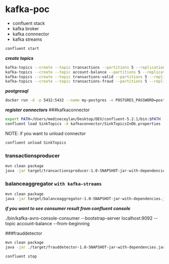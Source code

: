 # kafka-poc

 - confluent stack
 - kafka broker
 - kafka connnector
 - kafka streams

```sh
confluent start
```


__*create topics*__
```sh
kafka-topics --create --topic transactions --partitions 5 --replication-factor 1 --zookeeper localhost:2181
kafka-topics --create --topic account-balance --partitions 5 --replication-factor 1 --zookeeper localhost:2181
kafka-topics --create --topic transactions-valid --partitions 5 --replication-factor 1 --zookeeper localhost:2181
kafka-topics --create --topic transactions-fraud --partitions 5 --replication-factor 1 --zookeeper localhost:2181
```

__*postgresql*__
```sh
docker run -d -p 5432:5432 --name my-postgres -e POSTGRES_PASSWORD=postgres postgres:9.6
```

__*register connectors*__
###kafkaconnector

```sh
export PATH=/Users/medineceylan/Desktop/DEV/confluent-5.2.1/bin:$PATH  
confluent load SinkTopics -d kafkaconnector/SinkTopicsInDb.properties
```

NOTE: if you want to unload connector
```sh
confluent unload SinkTopics

```

### transactionsproducer

```sh
mvn clean package
java -jar target/transactionsproducer-1.0-SNAPSHOT-jar-with-dependencies.jar

```


### balanceaggregator `with kafka-streams` 

```sh
mvn clean package
java -jar target/balanceaggregator-1.0-SNAPSHOT-jar-with-dependencies.jar
```


__*if you want to see consumer result from confluent console*__

./bin/kafka-avro-console-consumer --bootstrap-server localhost:9092 --topic account-balance --from-beginning

 
 ###frauddetector
 
 ```sh
 mvn clean package
 java -jar ./target/frauddetector-1.0-SNAPSHOT-jar-with-dependencies.jar
 ```
 
 
```sh
confluent stop
```


